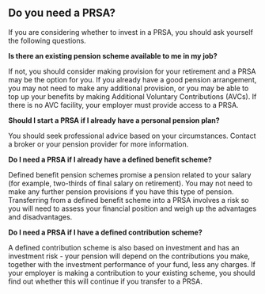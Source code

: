 ##  Do you need a PRSA?

If you are considering whether to invest in a PRSA, you should ask yourself
the following questions.

**Is there an existing pension scheme available to me in my job?**

If not, you should consider making provision for your retirement and a PRSA
may be the option for you. If you already have a good pension arrangement, you
may not need to make any additional provision, or you may be able to top up
your benefits by making Additional Voluntary Contributions (AVCs). If there is
no AVC facility, your employer must provide access to a PRSA.

**Should I start a PRSA if I already have a personal pension plan?**

You should seek professional advice based on your circumstances. Contact a
broker or your pension provider for more information.

**Do I need a PRSA if I already have a defined benefit scheme?**

Defined benefit pension schemes promise a pension related to your salary (for
example, two-thirds of final salary on retirement). You may not need to make
any further pension provisions if you have this type of pension. Transferring
from a defined benefit scheme into a PRSA involves a risk so you will need to
assess your financial position and weigh up the advantages and disadvantages.

**Do I need a PRSA if I have a defined contribution scheme?**

A defined contribution scheme is also based on investment and has an
investment risk - your pension will depend on the contributions you make,
together with the investment performance of your fund, less any charges. If
your employer is making a contribution to your existing scheme, you should
find out whether this will continue if you transfer to a PRSA.
